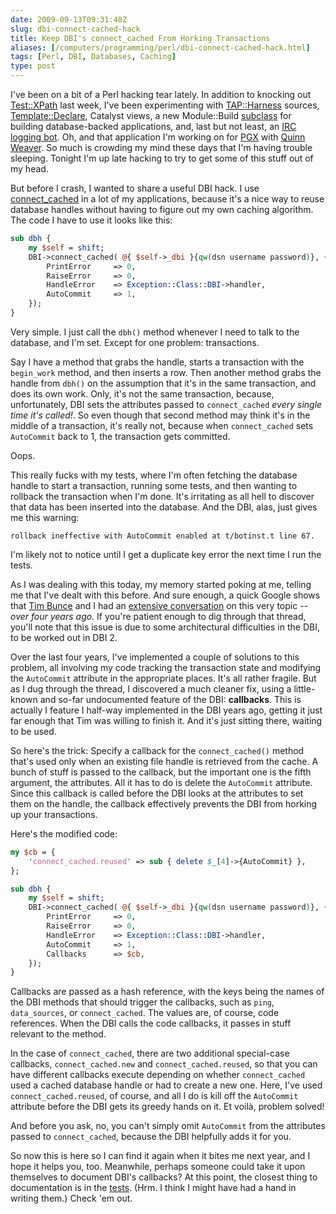 ```yaml
--- 
date: 2009-09-13T09:31:48Z
slug: dbi-connect-cached-hack
title: Keep DBI's connect_cached From Horking Transactions
aliases: [/computers/programming/perl/dbi-connect-cached-hack.html]
tags: [Perl, DBI, Databases, Caching]
type: post
---
```


I've been on a bit of a Perl hacking tear lately. In addition to knocking out
[Test::XPath] last week, I've been experimenting with [TAP::Harness] sources,
[Template::Declare], Catalyst views, a new Module::Build [subclass] for building
database-backed applications, and, last but not least, an [IRC logging bot]. Oh,
and that application I'm working on for [PGX] with [Quinn Weaver]. So much is
crowding my mind these days that I'm having trouble sleeping. Tonight I'm up
late hacking to try to get some of this stuff out of my head.

But before I crash, I wanted to share a useful DBI hack. I use [connect\_cached]
in a lot of my applications, because it's a nice way to reuse database handles
without having to figure out my own caching algorithm. The code I have to use it
looks like this:

``` perl
sub dbh {
    my $self = shift;
    DBI->connect_cached( @{ $self->_dbi }{qw(dsn username password)}, {
        PrintError     => 0,
        RaiseError     => 0,
        HandleError    => Exception::Class::DBI->handler,
        AutoCommit     => 1,
    });
}
```

Very simple. I just call the `dbh()` method whenever I need to talk to the
database, and I'm set. Except for one problem: transactions.

Say I have a method that grabs the handle, starts a transaction with the
`begin_work` method, and then inserts a row. Then another method grabs the
handle from `dbh()` on the assumption that it's in the same transaction, and
does its own work. Only, it's not the same transaction, because, unfortunately,
DBI sets the attributes passed to `connect_cached` *every single time it's
called!*. So even though that second method may think it's in the middle of a
transaction, it's really not, because when `connect_cached` sets `AutoCommit`
back to 1, the transaction gets committed.

Oops.

This really fucks with my tests, where I'm often fetching the database handle to
start a transaction, running some tests, and then wanting to rollback the
transaction when I'm done. It's irritating as all hell to discover that data has
been inserted into the database. And the DBI, alas, just gives me this warning:

    rollback ineffective with AutoCommit enabled at t/botinst.t line 67.

I'm likely not to notice until I get a duplicate key error the next time I run
the tests.

As I was dealing with this today, my memory started poking at me, telling me
that I've dealt with this before. And sure enough, a quick Google shows that
[Tim Bunce] and I had an [extensive conversation] on this very topic -- *over
four years ago.* If you're patient enough to dig through that thread, you'll
note that this issue is due to some architectural difficulties in the DBI, to be
worked out in DBI 2.

Over the last four years, I've implemented a couple of solutions to this
problem, all involving my code tracking the transaction state and modifying the
`AutoCommit` attribute in the appropriate places. It's all rather fragile. But
as I dug through the thread, I discovered a much cleaner fix, using a
little-known and so-far undocumented feature of the DBI: **callbacks**. This is
actually I feature I half-way implemented in the DBI years ago, getting it just
far enough that Tim was willing to finish it. And it's just sitting there,
waiting to be used.

So here's the trick: Specify a callback for the `connect_cached()` method that's
used only when an existing file handle is retrieved from the cache. A bunch of
stuff is passed to the callback, but the important one is the fifth argument,
the attributes. All it has to do is delete the `AutoCommit` attribute. Since
this callback is called before the DBI looks at the attributes to set them on
the handle, the callback effectively prevents the DBI from horking up your
transactions.

Here's the modified code:

``` perl
my $cb = {
    'connect_cached.reused' => sub { delete $_[4]->{AutoCommit} },
};

sub dbh {
    my $self = shift;
    DBI->connect_cached( @{ $self->_dbi }{qw(dsn username password)}, {
        PrintError     => 0,
        RaiseError     => 0,
        HandleError    => Exception::Class::DBI->handler,
        AutoCommit     => 1,
        Callbacks      => $cb,
    });
}
```

Callbacks are passed as a hash reference, with the keys being the names of the
DBI methods that should trigger the callbacks, such as `ping`, `data_sources`,
or `connect_cached`. The values are, of course, code references. When the DBI
calls the code callbacks, it passes in stuff relevant to the method.

In the case of `connect_cached`, there are two additional special-case
callbacks, `connect_cached.new` and `connect_cached.reused`, so that you can
have different callbacks execute depending on whether `connect_cached` used a
cached database handle or had to create a new one. Here, I've used
`connect_cached.reused`, of course, and all I do is kill off the `AutoCommit`
attribute before the DBI gets its greedy hands on it. Et voilà, problem solved!

And before you ask, no, you can't simply omit `AutoCommit` from the attributes
passed to `connect_cached`, because the DBI helpfully adds it for you.

So now this is here so I can find it again when it bites me next year, and I
hope it helps you, too. Meanwhile, perhaps someone could take it upon themselves
to document DBI's callbacks? At this point, the closest thing to documentation
is in the [tests]. (Hrm. I think I might have had a hand in writing them.) Check
'em out.

  [Test::XPath]: http://search.cpan.org/perldoc?Test::XPath
    "Test::XPath on CPAN"
  [TAP::Harness]: http://search.cpan.org/perldoc?TAP::Harness
    "TAP::Harness on CPAN"
  [Template::Declare]: http://search.cpan.org/perldoc?Template::Declare
    "Template::Declare on CPAN"
  [subclass]: http://github.com/theory/module-build-db/
    "Module::Build::DB on GitHub"
  [IRC logging bot]: http://github.com/theory/circle/ "Circle on GitHub"
  [PGX]: http://www.pgexperts.com/ "PostgreSQL Experts, Inc."
  [Quinn Weaver]: http://www.pgexperts.com/Quinn.Weaver.html
  [connect\_cached]: http://search.cpan.org/perldoc?DBI#connect_cached
    "DBI: connect_cached"
  [Tim Bunce]: http://blog.timbunce.org/ "Not this…"
  [extensive conversation]: http://markmail.org/thread/de3jzc2unm55egn7
    "DBI-Dev: “AutoCommit and connect_cached()”"
  [tests]: http://cpansearch.perl.org/src/TIMB/DBI-1.609/t/70callbacks.t
    "DBI test 70callbacks.t"
